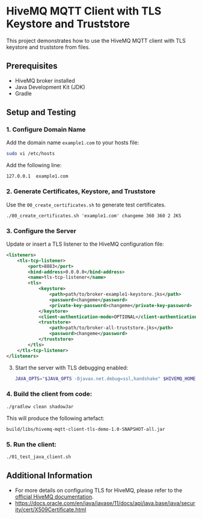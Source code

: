 # HiveMQ MQTT Client with TLS Keystore and Truststore

This project demonstrates how to use the HiveMQ MQTT client with TLS keystore and truststore from files.

## Prerequisites

- HiveMQ broker installed
- Java Development Kit (JDK)
- Gradle

## Setup and Testing

### 1. Configure Domain Name

Add the domain name `example1.com` to your hosts file:

```sh
sudo vi /etc/hosts
```

Add the following line:

```
127.0.0.1  example1.com
```

### 2. Generate Certificates, Keystore, and Truststore

Use the `00_create_certificates.sh` to generate test certificates.
```shell
./00_create_certificates.sh 'example1.com' changeme 360 360 2 JKS
```

### 3. Configure the Server

Update or insert a TLS listener to the HiveMQ configuration file:

   ```xml
   <listeners>        
       <tls-tcp-listener>
           <port>8883</port>
           <bind-address>0.0.0.0</bind-address>
           <name>tls-tcp-listener</name>
           <tls>
               <keystore>
                   <path>path/to/broker-example1-keystore.jks</path>
                   <password>changeme</password>
                   <private-key-password>changeme</private-key-password>
               </keystore>
               <client-authentication-mode>OPTIONAL</client-authentication-mode>
               <truststore>
                   <path>path/to/broker-all-truststore.jks</path>
                   <password>changeme</password>
               </truststore>
           </tls>
       </tls-tcp-listener>
   </listeners>
   ```

3. Start the server with TLS debugging enabled:

   ```sh
   JAVA_OPTS="$JAVA_OPTS -Djavax.net.debug=ssl,handshake" $HIVEMQ_HOME/bin/run.sh
   ```

### 4. Build the client from code:
```sh
./gradlew clean shadowJar
```
This will produce the following artefact:
```
build/libs/hivemq-mqtt-client-tls-demo-1.0-SNAPSHOT-all.jar
```

### 5. Run the client:

   ```sh
   ./01_test_java_client.sh
   ```

## Additional Information

* For more details on configuring TLS for HiveMQ, please refer to the [official HiveMQ documentation](https://docs.hivemq.com/hivemq/latest/user-guide/security.html#tls).
* https://docs.oracle.com/en/java/javase/11/docs/api/java.base/java/security/cert/X509Certificate.html

